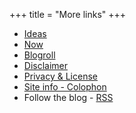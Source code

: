 +++
title = "More links"
+++

- [Ideas](/ideas/)
- [Now](/now/)
- [Blogroll](/links/)
- [Disclaimer](/disclaimer/)
- [Privacy & License](/privacy/)
- [Site info - Colophon](/metrics/)
- Follow the blog - [RSS](/atom.xml) 